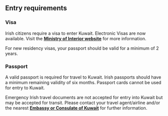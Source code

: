 ## Entry requirements

### **Visa**

Irish citizens require a visa to enter Kuwait. Electronic Visas are now available. Visit the [**Ministry of Interior website**](https://evisa.moi.gov.kw/evisa/home_e.do) for more information.

For new residency visas, your passport should be valid for a minimum of 2 years.

### **Passport**

A valid passport is required for travel to Kuwait. Irish passports should have a minimum remaining validity of six months. Passport cards cannot be used for entry to Kuwait.

Emergency Irish travel documents are not accepted for entry into Kuwait but may be accepted for transit. Please contact your travel agent/airline and/or the nearest [**Embassy or Consulate of Kuwait**](/en/dfa/embassies-in-ireland/) for further information.